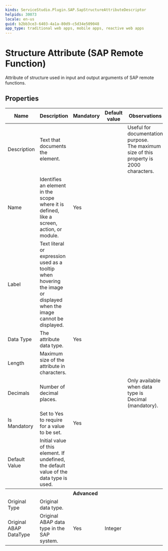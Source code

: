 ```yaml
---
kinds: ServiceStudio.Plugin.SAP.SapStructureAttributeDescriptor
helpids: 30073
locale: en-us
guid: b2bb3ce3-6403-4a1a-80d9-c5d34e509048
app_type: traditional web apps, mobile apps, reactive web apps
---
```


# Structure Attribute (SAP Remote Function)

Attribute of structure used in input and output arguments of SAP remote functions.  

## Properties

<table markdown="1">
<thead>
<tr>
<th>Name</th>
<th>Description</th>
<th>Mandatory</th>
<th>Default value</th>
<th>Observations</th>
</tr>
</thead>
<tbody>
<tr>
<td title="Description">Description</td>
<td>Text that documents the element.</td>
<td></td>
<td></td>
<td>Useful for documentation purpose.<br/>The maximum size of this property is 2000 characters.</td>
</tr>
<tr>
<td title="Name">Name</td>
<td>Identifies an element in the scope where it is defined, like a screen, action, or module.</td>
<td>Yes</td>
<td></td>
<td></td>
</tr>
<tr>
<td title="Label">Label</td>
<td>Text literal or expression used as a tooltip when hovering the image or displayed when the image cannot be displayed.</td>
<td></td>
<td></td>
<td></td>
</tr>
<tr>
<td title="Type">Data Type</td>
<td>The attribute data type.</td>
<td>Yes</td>
<td></td>
<td></td>
</tr>
<tr>
<td title="Length">Length</td>
<td>Maximum size of the attribute in characters.</td>
<td></td>
<td></td>
<td></td>
</tr>
<tr>
<td title="Decimals">Decimals</td>
<td>Number of decimal places.</td>
<td></td>
<td></td>
<td>Only available when data type is Decimal (mandatory).</td>
</tr>
<tr>
<td title="IsMandatory">Is Mandatory</td>
<td>Set to Yes to require for a value to be set.</td>
<td>Yes</td>
<td></td>
<td></td>
</tr>
<tr>
<td title="DefaultValue">Default Value</td>
<td>Initial value of this element. If undefined, the default value of the data type is used.</td>
<td></td>
<td></td>
<td></td>
</tr>
<tr >
<th colspan="5">Advanced</th>
</tr>
<tr>
<td title="OriginalType">Original Type</td>
<td>Original data type.</td>
<td></td>
<td></td>
<td></td>
</tr>
<tr>
<td title="OriginalABAPType">Original ABAP DataType</td>
<td>Original ABAP data type in the SAP system.</td>
<td>Yes</td>
<td>Integer</td>
<td></td>
</tr>
</tbody>
</table>

